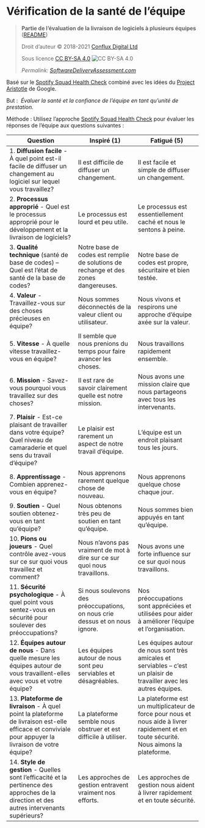 # Vérification de la santé de l’équipe

> **Partie de l’évaluation de la livraison de logiciels à plusieurs équipes** ([README](README.md))
> 
> Droit d’auteur © 2018-2021 [Conflux Digital Ltd](https://confluxdigital.net/)
> 
> Sous licence [CC BY-SA 4.0](https://creativecommons.org/licenses/by-sa/4.0/) ![CC BY-SA 4.0](https://licensebuttons.net/l/by-sa/3.0/88x31.png)
>
> _Permalink: [SoftwareDeliveryAssessment.com](http://SoftwareDeliveryAssessment.com/)_ 

Basé sur le [Spotify Squad Health Check](https://labs.spotify.com/2014/09/16/squad-health-check-model/) combiné avec les idées du [Project Aristotle](https://rework.withgoogle.com/print/guides/5721312655835136/) de Google.

But :  *Évaluer la santé et la confiance de l’équipe en tant qu’unité de prestation.*

Méthode : Utilisez l’approche [Spotify Squad Health Check](https://labs.spotify.com/2014/09/16/squad-health-check-model/) pour évaluer les réponses de l’équipe aux questions suivantes :

| **Question**                                                                                                              | **Inspiré (1)**                                             | **Fatigué (5)**                                                                                         |
| ------------------------------------------------------------------------------------------------------------------------- | --------------------------------------------------------- | -------------------------------------------------------------------------------------------------------- |
| 1\. **Diffusion facile** - À quel point est-il facile de diffuser un changement au logiciel sur lequel vous travaillez?                                 | Il est difficile de diffuser un changement.                       | Il est facile et simple de diffuser un changement.                                                              |
| 2\. **Processus approprié** - Quel est le processus approprié pour le développement et la livraison de logiciels?                                           | Le processus est lourd et peu utile.                   | Le processus est essentiellement caché et nous le sentons à peine.                                                       |
| 3\. **Qualité technique** (santé de base de codes) – Quel est l’état de santé de la base de codes?                                                   | Notre base de codes est remplie de solutions de rechange et des zones dangereuses.  | Notre base de codes est propre, sécuritaire et bien testée.                                                     |
| 4\. **Valeur** - Travaillez-vous sur des choses précieuses en équipe?                                                                 | Nous sommes déconnectés de la valeur client ou utilisateur.           | Nous vivons et respirons une approche d’équipe axée sur la valeur.                                                         |
| 5\. **Vitesse** - À quelle vitesse travaillez-vous en équipe?                                                                        | Il semble que nous prenions du temps pour faire avancer les choses.            | Nous travaillons rapidement ensemble.                                                                         |
| 6\. **Mission** - Savez-vous pourquoi vous travaillez sur des choses?                                                     | Il est rare de savoir clairement quelle est notre mission.                    | Nous avons une mission claire que nous partageons avec tous les intervenants.                                              |
| 7\. **Plaisir** - Est-ce plaisant de travailler dans votre équipe? Quel niveau de camaraderie et quel sens du travail d’équipe?                           | Le plaisir est rarement un aspect de notre travail d’équipe.                   | L’équipe est un endroit plaisant tous les jours.                                                                  |
| 8\. **Apprentissage** - Combien apprenez-vous en équipe?                                                                       | Nous apprenons rarement quelque chose de nouveau.                              | Nous apprenons quelque chose chaque jour.                                                                             |
| 9\. **Soutien** - Quel soutien obtenez-vous en tant qu’équipe?                                                                  | Nous obtenons très peu de soutien en tant qu’équipe.                      | Nous sommes bien appuyés en tant qu’équipe.                                                                          |
| 10\. **Pions ou joueurs** - Quel contrôle avez-vous sur ce sur quoi vous travaillez et comment?                                   | Nous n’avons pas vraiment de mot à dire sur ce sur quoi nous travaillons.                | Nous avons une forte influence sur ce sur quoi nous travaillons.                                                            |
| 11\. **Sécurité psychologique** - À quel point vous sentez-vous en sécurité pour soulever des préoccupations?                                                   | Si nous soulevons des préoccupations, on nous crie dessus et on nous ignore.      | Nos préoccupations sont appréciées et utilisées pour aider à améliorer l’équipe et l’organisation.                               |
| 12\. **Équipes autour de nous** - Dans quelle mesure les équipes autour de vous travaillent-elles avec vous et votre équipe?                                  | Les équipes autour de nous sont peu serviables et désagréables.                    | Les équipes autour de nous sont très amicales et serviables – c’est un plaisir de travailler avec les autres équipes.                  |
| 13\. **Plateforme de livraison** - À quel point la plateforme de livraison est-elle efficace et conviviale pour appuyer la livraison de votre équipe?    | La plateforme semble nous obstruer et est difficile à utiliser. | La plateforme est un multiplicateur de force pour nous et nous aide à livrer rapidement et en toute sécurité. Nous aimons la plateforme. |
| 14\. **Style de gestion** - Quelles sont l’efficacité et la pertinence des approches de la direction et des autres intervenants supérieurs? | Les approches de gestion entravent vraiment nos efforts.       | Les approches de gestion nous aident à livrer rapidement et en toute sécurité.                                          |
